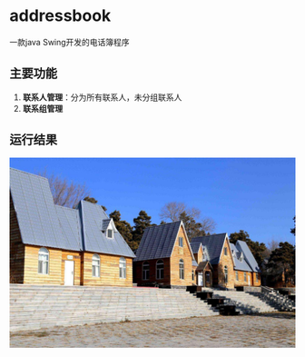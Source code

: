 # addressbook
一款java Swing开发的电话簿程序

## 主要功能
1. **联系人管理**：分为所有联系人，未分组联系人
2. **联系组管理**

## 运行结果
![image text](/data/images/001.jpg)

